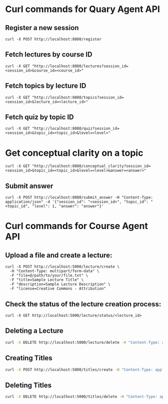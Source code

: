 # Curl commands for  Quary Agent API
## Register a new session

```
curl -X POST http://localhost:8080/register
```
## Fetch lectures by course ID
```
curl -X GET "http://localhost:8080/lectures?session_id=<session_id>&course_id=<course_id>"
```
## Fetch topics by lecture ID
```
curl -X GET "http://localhost:8080/topics?session_id=<session_id>&lecture_id=<lecture_id>"
```
## Fetch quiz by topic ID
```
curl -X GET "http://localhost:8080/quiz?session_id=<session_id>&topic_id=<topic_id>&level=<level>"
```

# Get conceptual clarity on a topic

```
curl -X GET "http://localhost:8080/conceptual_clarity?session_id=<session_id>&topic_id=<topic_id>&level=<level>&answer=<answer>"
```

## Submit answer
```
curl -X POST http://localhost:8080/submit_answer -H "Content-Type: application/json" -d '{"session_id": "<session_id>", "topic_id": "<topic_id", "level": 1, "answer": "answer"}'

```

# Curl commands for  Course Agent API

## Upload a file and create a lecture:
```
curl -X POST http://localhost:5000/lecture/create \
  -H "Content-Type: multipart/form-data" \
  -F "file=@/path/to/your/file.txt" \
  -F "title=Sample Lecture Title" \
  -F "description=Sample Lecture Description" \
  -F "license=Creative Commons - Attribution"

```

## Check the status of the lecture creation process:
```
curl -X GET http://localhost:5000/lecture/status/<lecture_id>
```

## Deleting a Lecture
```bash
curl -X DELETE http://localhost:5000/lecture/delete -H "Content-Type: application/json" -d '{"lecture_id": <lecture_id>}'
```

## Creating Titles
```bash
curl -X POST http://localhost:5000/titles/create -H "Content-Type: application/json" -d '{"lecture_id": <lecture_id>}'
```

## Deleting Titles
```bash
curl -X DELETE http://localhost:5000/titles/delete -H "Content-Type: application/json" -d '{"lecture_id": <lecture_id>}'
```


